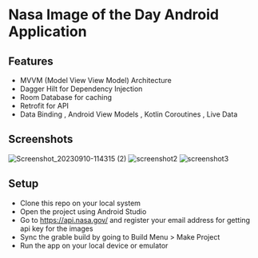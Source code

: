 # Nasa Image of the Day Android Application
## Features

- MVVM (Model View View Model) Architecture
- Dagger Hilt for Dependency Injection
- Room Database for caching
- Retrofit for API
- Data Binding , Android View Models , Kotlin Coroutines , Live Data

## Screenshots
![Screenshot_20230910-114315 (2)](https://github.com/saikarthik1997/Nasa_Image_of_the_Day/assets/35224619/c3db0518-13da-4a63-b52c-50e7e8969b0a)
![screenshot2](https://github.com/saikarthik1997/Nasa_Image_of_the_Day/assets/35224619/526fa175-ef50-4dbf-8df2-1fc3c96ae4b5)
![screenshot3](https://github.com/saikarthik1997/Nasa_Image_of_the_Day/assets/35224619/2d1d20f3-94a2-4049-be33-b8b4c233e12b)


## Setup

- Clone this repo on your local system
- Open the project using Android Studio
- Go to https://api.nasa.gov/ and register your email address for getting api key for the images
- Sync the grable build by going to Build Menu > Make Project
- Run the app on your local device or emulator
